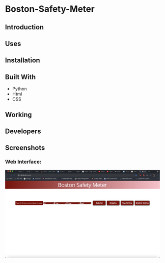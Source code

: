 # Boston-Safety-Meter

## Introduction


## Uses

## Installation

## Built With
* Python
* Html
* CSS

## Working

## Developers


## Screenshots
### Web Interface:
<img src="Images/terminal.png" alt="Web Interface">
